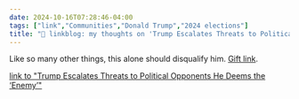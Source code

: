 ```yaml
---
date: 2024-10-16T07:28:46-04:00
tags: ["link","Communities","Donald Trump","2024 elections"]
title: "🔗 linkblog: my thoughts on 'Trump Escalates Threats to Political Opponents He Deems the ‘Enemy’'"
---
```

Like so many other things, this alone should disqualify him. [Gift link](https://www.nytimes.com/2024/10/15/us/politics/trump-opponents-enemy-within.html?unlocked_article_code=1.Sk4.6YGU.J-ZVvpf-7fnx&smid=url-share).

[link to "Trump Escalates Threats to Political Opponents He Deems the ‘Enemy’"](https://www.nytimes.com/2024/10/15/us/politics/trump-opponents-enemy-within.html)